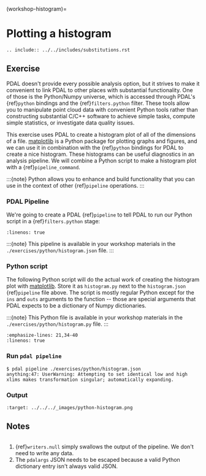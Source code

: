 (workshop-histogram)=

# Plotting a histogram

```{eval-rst}
.. include:: ../../includes/substitutions.rst
```

## Exercise

PDAL doesn't provide every possible analysis option, but it strives to make it
convenient to link PDAL to other places with substantial functionality.  One of
those is the Python/Numpy universe, which is accessed through PDAL's
{ref}`python` bindings and the {ref}`filters.python` filter. These tools allow
you to manipulate point cloud data with convenient Python tools rather than
constructing substantial C/C++ software to achieve simple tasks, compute simple
statistics, or investigate data quality issues.

This exercise uses PDAL to create a histogram plot of all of the dimensions of
a file. [matplotlib] is a Python package for plotting graphs and figures, and
we can use it in combination with the {ref}`python` bindings for PDAL to create
a nice histogram. These histograms can be useful diagnostics in an analysis
pipeline. We will combine a Python script to make a histogram plot with a
{ref}`pipeline_command`.

:::{note}
Python allows you to enhance and build functionality that you can use
in the context of other {ref}`pipeline` operations.
:::

### PDAL Pipeline

We're going to create a PDAL {ref}`pipeline` to tell PDAL to run our Python
script in a {ref}`filters.python` stage:

```{literalinclude} ./histogram.json
:linenos: true
```

:::{note}
This pipeline is available in your workshop materials in the
`./exercises/python/histogram.json` file.
:::

### Python script

The following Python script will do the actual work of creating the histogram
plot with [matplotlib]. Store it as `histogram.py` next to the
`histogram.json` {ref}`pipeline` file above.  The script is mostly regular
Python except for the `ins` and `outs` arguments to the function -- those
are special arguments that PDAL expects to be a dictionary of Numpy
dictionaries.

:::{note}
This Python file is available in your workshop materials in the
`./exercises/python/histogram.py` file.
:::

```{literalinclude} ./histogram.py
:emphasize-lines: 21,34-40
:linenos: true
```

### Run `pdal pipeline`

```console
$ pdal pipeline ./exercises/python/histogram.json
anything:47: UserWarning: Attempting to set identical low and high xlims makes transformation singular; automatically expanding.
```

### Output

```{image} ../../images/python-histogram.png
:target: ../../../_images/python-histogram.png
```

## Notes

```{index} histogram, Python, matplotlib, Numpy
```

1. {ref}`writers.null` simply swallows the output of the pipeline. We
   don't need to write any data.
2. The `pdalargs` JSON needs to be escaped because a valid Python
   dictionary entry isn't always valid JSON.

[matplotlib]: https://matplotlib.org/

